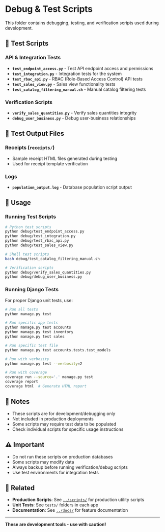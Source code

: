 # Debug & Test Scripts

This folder contains debugging, testing, and verification scripts used during development.

## 🧪 Test Scripts

### API & Integration Tests
- **`test_endpoint_access.py`** - Test API endpoint access and permissions
- **`test_integration.py`** - Integration tests for the system
- **`test_rbac_api.py`** - RBAC (Role-Based Access Control) API tests
- **`test_sales_view.py`** - Sales view functionality tests
- **`test_catalog_filtering_manual.sh`** - Manual catalog filtering tests

### Verification Scripts
- **`verify_sales_quantities.py`** - Verify sales quantities integrity
- **`debug_user_business.py`** - Debug user-business relationships

## 📄 Test Output Files

### Receipts (`receipts/`)
- Sample receipt HTML files generated during testing
- Used for receipt template verification

### Logs
- **`population_output.log`** - Database population script output

## 🚀 Usage

### Running Test Scripts

```bash
# Python test scripts
python debug/test_endpoint_access.py
python debug/test_integration.py
python debug/test_rbac_api.py
python debug/test_sales_view.py

# Shell test scripts
bash debug/test_catalog_filtering_manual.sh

# Verification scripts
python debug/verify_sales_quantities.py
python debug/debug_user_business.py
```

### Running Django Tests

For proper Django unit tests, use:
```bash
# Run all tests
python manage.py test

# Run specific app tests
python manage.py test accounts
python manage.py test inventory
python manage.py test sales

# Run specific test file
python manage.py test accounts.tests.test_models

# Run with verbosity
python manage.py test --verbosity=2

# Run with coverage
coverage run --source='.' manage.py test
coverage report
coverage html  # Generate HTML report
```

## 📝 Notes

- These scripts are for development/debugging only
- Not included in production deployments
- Some scripts may require test data to be populated
- Check individual scripts for specific usage instructions

## ⚠️ Important

- Do not run these scripts on production databases
- Some scripts may modify data
- Always backup before running verification/debug scripts
- Use test environments for integration tests

## 🔗 Related

- **Production Scripts**: See [`../scripts/`](../scripts/) for production utility scripts
- **Unit Tests**: See `tests/` folders in each app
- **Documentation**: See [`../docs/`](../docs/) for feature documentation

---

**These are development tools - use with caution!**
